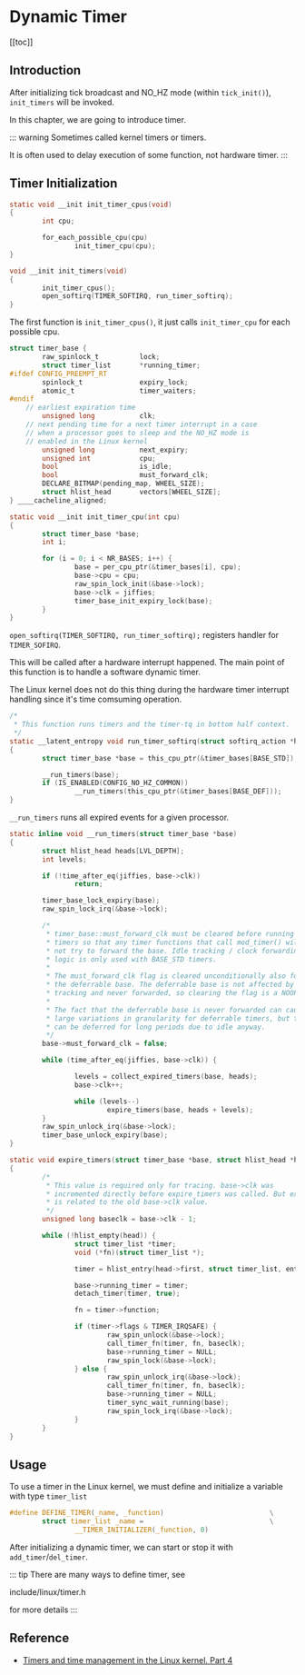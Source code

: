 # Dynamic Timer

[[toc]]

## Introduction

After initializing tick broadcast and NO_HZ mode (within `tick_init()`),
`init_timers` will be invoked.

In this chapter, we are going to introduce timer.

::: warning
Sometimes called kernel timers or timers.

It is often used to delay execution of some function,
not hardware timer.
:::

## Timer Initialization

```c
static void __init init_timer_cpus(void)
{
        int cpu;

        for_each_possible_cpu(cpu)
                init_timer_cpu(cpu);
}

void __init init_timers(void)
{
        init_timer_cpus();
        open_softirq(TIMER_SOFTIRQ, run_timer_softirq);
}
```

The first function is `init_timer_cpus()`, it just calls `init_timer_cpu`
for each possible cpu.

```c
struct timer_base {
        raw_spinlock_t          lock;
        struct timer_list       *running_timer;
#ifdef CONFIG_PREEMPT_RT
        spinlock_t              expiry_lock;
        atomic_t                timer_waiters;
#endif
	// earliest expiration time
        unsigned long           clk;
	// next pending time for a next timer interrupt in a case
	// when a processor goes to sleep and the NO_HZ mode is
	// enabled in the Linux kernel
        unsigned long           next_expiry;
        unsigned int            cpu;
        bool                    is_idle;
        bool                    must_forward_clk;
        DECLARE_BITMAP(pending_map, WHEEL_SIZE);
        struct hlist_head       vectors[WHEEL_SIZE];
} ____cacheline_aligned;

static void __init init_timer_cpu(int cpu)
{
        struct timer_base *base;
        int i;

        for (i = 0; i < NR_BASES; i++) {
                base = per_cpu_ptr(&timer_bases[i], cpu);
                base->cpu = cpu;
                raw_spin_lock_init(&base->lock);
                base->clk = jiffies;
                timer_base_init_expiry_lock(base);
        }
}
```

`open_softirq(TIMER_SOFTIRQ, run_timer_softirq);` registers handler
for `TIMER_SOFIRQ`.

This will be called after a hardware interrupt happened. The main point
of this function is to handle a software dynamic timer.

The Linux kernel does not do this thing during the hardware timer
interrupt handling since it's time comsuming operation.

```c
/*
 * This function runs timers and the timer-tq in bottom half context.
 */
static __latent_entropy void run_timer_softirq(struct softirq_action *h)
{
        struct timer_base *base = this_cpu_ptr(&timer_bases[BASE_STD]);

        __run_timers(base);
        if (IS_ENABLED(CONFIG_NO_HZ_COMMON))
                __run_timers(this_cpu_ptr(&timer_bases[BASE_DEF]));
}
```

`__run_timers` runs all expired events for a given processor.

```c
static inline void __run_timers(struct timer_base *base)
{
        struct hlist_head heads[LVL_DEPTH];
        int levels;

        if (!time_after_eq(jiffies, base->clk))
                return;

        timer_base_lock_expiry(base);
        raw_spin_lock_irq(&base->lock);

        /*
         * timer_base::must_forward_clk must be cleared before running
         * timers so that any timer functions that call mod_timer() will
         * not try to forward the base. Idle tracking / clock forwarding
         * logic is only used with BASE_STD timers.
         *
         * The must_forward_clk flag is cleared unconditionally also for
         * the deferrable base. The deferrable base is not affected by idle
         * tracking and never forwarded, so clearing the flag is a NOOP.
         *
         * The fact that the deferrable base is never forwarded can cause
         * large variations in granularity for deferrable timers, but they
         * can be deferred for long periods due to idle anyway.
         */
        base->must_forward_clk = false;

        while (time_after_eq(jiffies, base->clk)) {

                levels = collect_expired_timers(base, heads);
                base->clk++;

                while (levels--)
                        expire_timers(base, heads + levels);
        }
        raw_spin_unlock_irq(&base->lock);
        timer_base_unlock_expiry(base);
}

static void expire_timers(struct timer_base *base, struct hlist_head *head)
{
        /*
         * This value is required only for tracing. base->clk was
         * incremented directly before expire_timers was called. But expiry
         * is related to the old base->clk value.
         */
        unsigned long baseclk = base->clk - 1;

        while (!hlist_empty(head)) {
                struct timer_list *timer;
                void (*fn)(struct timer_list *);

                timer = hlist_entry(head->first, struct timer_list, entry);

                base->running_timer = timer;
                detach_timer(timer, true);

                fn = timer->function;

                if (timer->flags & TIMER_IRQSAFE) {
                        raw_spin_unlock(&base->lock);
                        call_timer_fn(timer, fn, baseclk);
                        base->running_timer = NULL;
                        raw_spin_lock(&base->lock);
                } else {
                        raw_spin_unlock_irq(&base->lock);
                        call_timer_fn(timer, fn, baseclk);
                        base->running_timer = NULL;
                        timer_sync_wait_running(base);
                        raw_spin_lock_irq(&base->lock);
                }
        }
}
```

## Usage

To use a timer in the Linux kernel, we must define and initialize a
variable with type `timer_list`

```c
#define DEFINE_TIMER(_name, _function)                          \
        struct timer_list _name =                               \
                __TIMER_INITIALIZER(_function, 0)
```

After initializing a dynamic timer, we can start or stop it with
`add_timer`/`del_timer`.

::: tip
There are many ways to define timer, see

include/linux/timer.h

for more details
:::

## Reference

* [Timers and time management in the Linux kernel. Part 4](https://0xax.gitbooks.io/linux-insides/content/Timers/linux-timers-4.html)